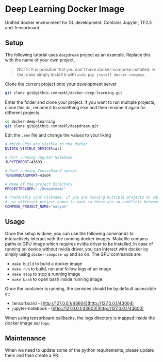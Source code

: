 # Deep Learning Docker Image
Unified docker environment for DL development. Contains Jupyter, TF2.3 and Tensorboard.

## Setup
The following tutorial uses `deepdream` project as an example. Replace this with the name of your own project.

> NOTE: It is possible that you don't have docker-compose installed. In that case simply install it with `sudo pip install docker-compose`.

Clone the current project onto your development server
```bash
git clone git@github.com:mskl/docker-deep-learning.git
```

Enter the folder and clone your project. If you want to run multiple projects, clone this dir, rename it to something else and then rename it again for different projects.
```bash
cd docker-deep-learning
git clone git@github.com:mskl/deepdream.git
```

Edit the `.env` file and change the values to your liking
```bash
# Which GPUs are visible to the docker
NVIDIA_VISIBLE_DEVICES=all

# Port running Jupyter Notebook
JUPYTERPORT=43603

# Port running TensorBoard server
TENSORBOARDPORT=43604

# Name of the project directory
PROJECTFOLDER="./deepdream/"

# Preferably your nickname. If you are running multiple projects on same server,
# use different project names in each so there are no conflicts between them
COMPOSE_PROJECT_NAME="matyas"
```

## Usage
Once the setup is done, you can use the following commands to interactively interact with the running docker images. Makefile contains paths to GPU image which requires nvidia driver to be installed. In case of running on device without nvidia driver, you can interact with docker by simply using `docker-compose up` and so on. The GPU commands are:

- `make build` to build a docker image
- `make run` to build, run and follow logs of an image
- `make stop` to stop a running image
- `make bash` to open bash inside running image

Once the container is running, the services should be by default accessible at:
- tensorboard - [http://127.0.0.1/43604](http://127.0.0.1/43604)
- jupyter-notebook - [http://127.0.0.1/43603](http://127.0.0.1/43603)

When using tensorboard callbacks, the logs directory is mapped inside the docker image as`/logs`.

## Maintenance
When we need to update some of the python requirements, please update them and then create a PR.
